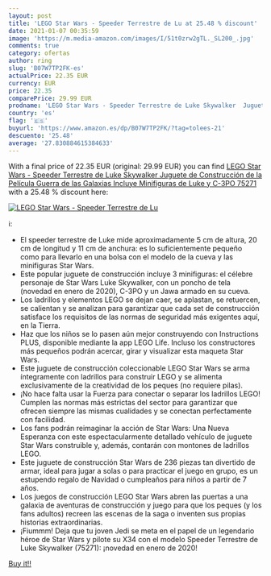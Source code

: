 ```yaml
---
layout: post
title: 'LEGO Star Wars - Speeder Terrestre de Lu at 25.48 % discount'
date: 2021-01-07 00:35:59
image: 'https://m.media-amazon.com/images/I/51t0zrw2gTL._SL200_.jpg'
comments: true
category: ofertas
author: ring
slug: 'B07W7TP2FK-es'
actualPrice: 22.35 EUR
currency: EUR
price: 22.35
comparePrice: 29.99 EUR
prodname: 'LEGO Star Wars - Speeder Terrestre de Luke Skywalker  Juguete de Construcción de la Película Guerra de las Galaxias  Incluye Minifiguras de Luke y C-3PO  75271 '
country: 'es'
flag: '🇪🇸'
buyurl: 'https://www.amazon.es/dp/B07W7TP2FK/?tag=tolees-21'
descuento: '25.48'
average: '27.830884615384633'
---
```


With a final price of 22.35 EUR (original: 29.99 EUR) you can find [LEGO Star Wars - Speeder Terrestre de Luke Skywalker  Juguete de Construcción de la Película Guerra de las Galaxias  Incluye Minifiguras de Luke y C-3PO  75271 ](https://www.amazon.es/dp/B07W7TP2FK/?tag=tolees-21) with a  25.48 % discount here:

[![LEGO Star Wars - Speeder Terrestre de Lu](https://m.media-amazon.com/images/I/51t0zrw2gTL._SL200_.jpg)](https://www.amazon.es/dp/B07W7TP2FK/?tag=tolees-21)

ℹ️:

- El speeder terrestre de Luke mide aproximadamente 5 cm de altura, 20 cm de longitud y 11 cm de anchura: es lo suficientemente pequeño como para llevarlo en una bolsa con el modelo de la cueva y las minifiguras Star Wars.
- Este popular juguete de construcción incluye 3 minifiguras: el célebre personaje de Star Wars Luke Skywalker, con un poncho de tela (novedad en enero de 2020), C-3PO y un Jawa armado en su cueva.
- Los ladrillos y elementos LEGO se dejan caer, se aplastan, se retuercen, se calientan y se analizan para garantizar que cada set de construcción satisface los requisitos de las normas de seguridad más exigentes aquí, en la Tierra.
- Haz que los niños se lo pasen aún mejor construyendo con Instructions PLUS, disponible mediante la app LEGO Life. Incluso los constructores más pequeños podrán acercar, girar y visualizar esta maqueta Star Wars.
- Este juguete de construcción coleccionable LEGO Star Wars se arma íntegramente con ladrillos para construir LEGO y se alimenta exclusivamente de la creatividad de los peques (no requiere pilas).
- ¡No hace falta usar la Fuerza para conectar o separar los ladrillos LEGO! Cumplen las normas más estrictas del sector para garantizar que ofrecen siempre las mismas cualidades y se conectan perfectamente con facilidad.
- Los fans podrán reimaginar la acción de Star Wars: Una Nueva Esperanza con este espectacularmente detallado vehículo de juguete Star Wars construible y, además, contarán con montones de ladrillos LEGO.
- Este juguete de construcción Star Wars de 236 piezas tan divertido de armar, ideal para jugar a solas o para practicar el juego en grupo, es un estupendo regalo de Navidad o cumpleaños para niños a partir de 7 años.
- Los juegos de construcción LEGO Star Wars abren las puertas a una galaxia de aventuras de construcción y juego para que los peques (y los fans adultos) recreen las escenas de la saga o inventen sus propias historias extraordinarias.
- ¡Fiummm! Deja que tu joven Jedi se meta en el papel de un legendario héroe de Star Wars y pilote su X34 con el modelo Speeder Terrestre de Luke Skywalker (75271): ¡novedad en enero de 2020!

[Buy it!!](https://www.amazon.es/dp/B07W7TP2FK/?tag=tolees-21)
